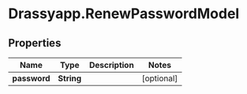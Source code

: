 # Drassyapp.RenewPasswordModel

## Properties

Name | Type | Description | Notes
------------ | ------------- | ------------- | -------------
**password** | **String** |  | [optional] 


